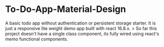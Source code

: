 # To-Do-App-Material-Design
A basic todo app without authentication or persistent storage starter. It is just a responsive lite weight demo app built with react 16.8.x.  > So far this project doesn't have a single class component, its fully wired using react's memo functional components.
